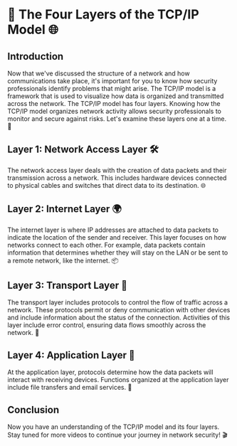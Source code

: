 # 📡 The Four Layers of the TCP/IP Model 🌐

## Introduction
Now that we've discussed the structure of a network and how communications take place, it's important for you to know how security professionals identify problems that might arise. The TCP/IP model is a framework that is used to visualize how data is organized and transmitted across the network. The TCP/IP model has four layers. Knowing how the TCP/IP model organizes network activity allows security professionals to monitor and secure against risks. Let's examine these layers one at a time. 🚀

## Layer 1: Network Access Layer 🛠️
The network access layer deals with the creation of data packets and their transmission across a network. This includes hardware devices connected to physical cables and switches that direct data to its destination. 🌐

## Layer 2: Internet Layer 🌍
The internet layer is where IP addresses are attached to data packets to indicate the location of the sender and receiver. This layer focuses on how networks connect to each other. For example, data packets contain information that determines whether they will stay on the LAN or be sent to a remote network, like the internet. 📦

## Layer 3: Transport Layer 🚚
The transport layer includes protocols to control the flow of traffic across a network. These protocols permit or deny communication with other devices and include information about the status of the connection. Activities of this layer include error control, ensuring data flows smoothly across the network. 📡

## Layer 4: Application Layer 📧
At the application layer, protocols determine how the data packets will interact with receiving devices. Functions organized at the application layer include file transfers and email services. 📂

## Conclusion
Now you have an understanding of the TCP/IP model and its four layers. Stay tuned for more videos to continue your journey in network security! 🎬
